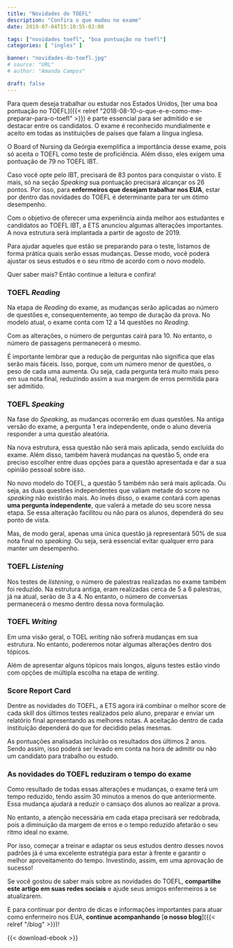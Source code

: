```yaml
---
title: "Novidades do TOEFL"
description: "Confira o que mudou no exame"
date: 2019-07-04T15:10:55-03:00

tags: ["novidades toefl", "boa pontuação no toefl"]
categories: [ "ingles" ]

banner: "novidades-do-toefl.jpg"
# source: "URL"
# author: "Amanda Campos"

draft: false
---
```


Para quem deseja trabalhar ou estudar nos Estados Unidos, [ter uma boa pontuação no TOEFL]({{< relref "2018-08-10-o-que-e-e-como-me-preparar-para-o-toefl" >}}) é parte essencial para ser admitido e se destacar entre os candidatos. O exame é reconhecido mundialmente e aceito em todas as instituições de países que falam a língua inglesa.

O Board of Nursing da Geórgia exemplifica a importância desse exame, pois só aceita o TOEFL como teste de proficiência. Além disso, eles exigem uma pontuação de 79 no TOEFL IBT.

Caso você opte pelo IBT, precisará de 83 pontos para conquistar o visto. E mais, só na seção _Speaking_ sua pontuação precisará alcançar os 26 pontos. Por isso, para **enfermeiros que desejam trabalhar nos EUA**, estar por dentro das novidades do TOEFL é determinante para ter um ótimo desempenho.

Com o objetivo de oferecer uma experiência ainda melhor aos estudantes e candidatos ao TOEFL IBT, a ETS anunciou algumas alterações importantes. A nova estrutura será implantada a partir de agosto de 2019.

Para ajudar aqueles que estão se preparando para o teste, listamos de forma prática quais serão essas mudanças. Desse modo, você poderá ajustar os seus estudos e o seu ritmo de acordo com o novo modelo.

Quer saber mais? Então continue a leitura e confira!

### TOEFL _Reading_

Na etapa de _Reading_ do exame, as mudanças serão aplicadas ao número de questões e, consequentemente, ao tempo de duração da prova. No modelo atual, o exame conta com 12 a 14 questões no _Reading_.

Com as alterações, o número de perguntas cairá para 10. No entanto, o número de passagens permanecerá o mesmo.

É importante lembrar que a redução de perguntas não significa que elas serão mais fáceis. Isso, porque, com um número menor de questões, o peso de cada uma aumenta. Ou seja, cada pergunta terá muito mais peso em sua nota final, reduzindo assim a sua margem de erros permitida para ser admitido.

### TOEFL _Speaking_

Na fase do _Speaking_, as mudanças ocorrerão em duas questões. Na antiga versão do exame, a pergunta 1 era independente, onde o aluno deveria responder a uma questão aleatória.

Na nova estrutura, essa questão não será mais aplicada, sendo excluída do exame. Além disso, também haverá mudanças na questão 5, onde era preciso escolher entre duas opções para a questão apresentada e dar a sua opinião pessoal sobre isso.

No novo modelo do TOEFL, a questão 5 também não será mais aplicada. Ou seja, as duas questões independentes que valiam metade do score no _speaking_ não existirão mais. Ao invés disso, o exame contará com apenas **uma pergunta independente**, que valerá a metade do seu score nessa etapa. Se essa alteração facilitou ou não para os alunos, dependerá do seu ponto de vista.

Mas, de modo geral, apenas uma única questão já representará 50% de sua nota final no _speaking_. Ou seja, será essencial evitar qualquer erro para manter um desempenho.

### TOEFL _Listening_

Nos testes de _listening_, o número de palestras realizadas no exame também foi reduzido. Na estrutura antiga, eram realizadas cerca de 5 a 6 palestras, já na atual, serão de 3 a 4. No entanto, o número de conversas permanecerá o mesmo dentro dessa nova formulação.  

### TOEFL _Writing_

Em uma visão geral, o TOEL _writing_ não sofrerá mudanças em sua estrutura. No entanto, poderemos notar algumas alterações dentro dos tópicos.

Além de apresentar alguns tópicos mais longos, alguns testes estão vindo com opções de múltipla escolha na etapa de _writing_.

### Score Report Card

Dentre as novidades do TOEFL, a ETS agora irá combinar o melhor score de cada skill dos últimos testes realizados pelo aluno, preparar e enviar um relatório final apresentando as melhores notas. A aceitação dentro de cada instituição dependerá do que for decidido pelas mesmas.

As pontuações analisadas incluirão os resultados dos últimos 2 anos. Sendo assim, isso poderá ser levado em conta na hora de admitir ou não um candidato para trabalho ou estudo.

### As novidades do TOEFL reduziram o tempo do exame

Como resultado de todas essas alterações e mudanças, o exame terá um tempo reduzido, tendo assim 30 minutos a menos do que anteriormente. Essa mudança ajudará a reduzir o cansaço dos alunos ao realizar a prova.

No entanto, a atenção necessária em cada etapa precisará ser redobrada, pois a diminuição da margem de erros e o tempo reduzido afetarão o seu ritmo ideal no exame.

Por isso, começar a treinar e adaptar os seus estudos dentro desses novos padrões já é uma excelente estratégia para estar à frente e garantir o melhor aproveitamento do tempo. Investindo, assim, em uma aprovação de sucesso!

Se você gostou de saber mais sobre as novidades do TOEFL, **compartilhe este artigo em suas redes sociais** e ajude seus amigos enfermeiros a se atualizarem.

E para continuar por dentro de dicas e informações importantes para atuar como enfermeiro nos EUA, **continue acompanhando** [**o nosso blog**]({{< relref "/blog" >}})!

{{< download-ebook >}}
